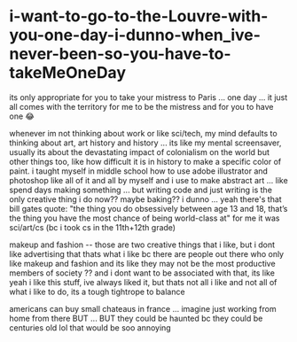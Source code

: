 # i-want-to-go-to-the-Louvre-with-you-one-day-i-dunno-when_ive-never-been-so-you-have-to-takeMeOneDay

its only appropriate for you to take your mistress to Paris ... one day ... it just all comes with the territory for me to be the mistress and for you to have one 😂 

whenever im not thinking about work or like sci/tech, my mind defaults to thinking about art, art history and history ... its like my mental screensaver, usually its about the devastating impact of colonialism on the world but other things too, like how difficult it is in history to make a specific color of paint. i taught myself in middle school how to use adobe illustrator and photoshop like all of it and all by myself and i use to make abstract art ... like spend days making something ... but writing code and just writing is the only creative thing i do now?? maybe baking?? i dunno ... yeah there's that bill gates quote: "the thing you do obsessively between age 13 and 18, that’s the thing you have the most chance of being world-class at" for me it was sci/art/cs (bc i took cs in the 11th+12th grade)

makeup and fashion -- those are two creative things that i like, but i dont like advertising that thats what i like bc there are people out there who only like makeup and fashion and its like they may not be the most productive members of society ?? and i dont want to be associated with that, its like yeah i like this stuff, ive always liked it, but thats not all i like and not all of what i like to do, its a tough tightrope to balance

americans can buy small chateaus in france ... imagine just working from home from there BUT ... BUT they could be haunted bc they could be centuries old lol that would be soo annoying
